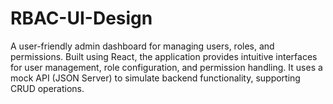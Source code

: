 # RBAC-UI-Design
A user-friendly admin dashboard for managing users, roles, and permissions. Built using React, the application provides intuitive interfaces for user management, role configuration, and permission handling. It uses a mock API (JSON Server) to simulate backend functionality, supporting CRUD operations.
